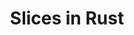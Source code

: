 ---
id: slices
title: Slices in Rust
sidebar_label: Slices 
description: Learn what slices are, how they work, and why they are useful.
---